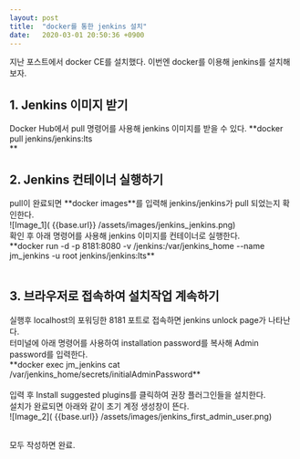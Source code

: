 ```yaml
---
layout: post
title:  "docker를 통한 jenkins 설치"
date:   2020-03-01 20:50:36 +0900
---
```


지난 포스트에서 docker CE를 설치했다. 이번엔 docker를 이용해 jenkins를 설치해보자.

<h2>1. Jenkins 이미지 받기</h2>
Docker Hub에서 pull 명령어를 사용해 jenkins 이미지를 받을 수 있다.
**docker pull jenkins/jenkins:lts<br>**
<h2>2. Jenkins 컨테이너 실행하기</h2>
pull이 완료되면 **docker images**를 입력해 jenkins/jenkins가 pull 되었는지 확인한다.
<br>
![Image_1]( {{base.url}} /assets/images/jenkins_jenkins.png)
<br>
확인 후 아래 명령어를 사용해 jenkins 이미지를 컨테이너로 실행한다.<br>
**docker run -d -p 8181:8080 -v /jenkins:/var/jenkins_home --name jm_jenkins -u root jenkins/jenkins:lts**
<br>
<br>
<h2>3. 브라우저로 접속하여 설치작업 계속하기</h2>
실행후 localhost의 포워딩한 8181 포트로 접속하면 jenkins unlock page가 나타난다.<br>
터미널에 아래 명령어를 사용하여 installation password를 복사해 Admin password를 입력한다.<br>
**docker exec jm_jenkins cat /var/jenkins_home/secrets/initialAdminPassword**
<br><br>
입력 후 Install suggested plugins를 클릭하여 권장 플러그인들을 설치한다.<br>
설치가 완료되면 아래와 같이 초기 계정 생성창이 뜬다. <br>
![Image_2]( {{base.url}} /assets/images/jenkins_first_admin_user.png)<br><br>

모두 작성하면 완료.